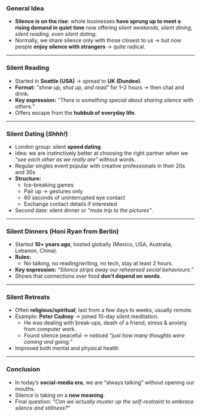 ### General Idea

- **Silence is on the rise**: whole businesses **have sprung up to meet a rising demand in quiet time** now offering _silent weekends, silent dining, silent reading, even silent dating_.
- Normally, we share silence only with those closest to us → but now people **enjoy silence with strangers** → quite radical.

---

### Silent Reading

- Started in **Seattle (USA)** → spread to **UK (Dundee)**.
- **Format:** _"show up, shut up, and read"_ for 1–2 hours → then chat and drink.
- **Key expression:** _“There is something special about sharing silence with others.”_
- Offers escape from the **hubbub of everyday life**.

---

### Silent Dating (_Shhh!_)

- London group: silent **speed dating**.
- Idea: we are instinctively better at choosing the right partner when we _"see each other as we really are"_ without words.
- Regular singles event popular with creative professionals in their 20s and 30s
- **Structure:**
    - Ice-breaking games
    - Pair up → gestures only
    - 60 seconds of uninterrupted eye contact
    - Exchange contact details if interested
- Second date: silent dinner or _"mute trip to the pictures"_.

---

### Silent Dinners (Honi Ryan from Berlin)

- Started **10+ years ago**, hosted globally (Mexico, USA, Australia, Lebanon, China).
- **Rules:**
    - No talking, no reading/writing, no tech, stay at least 2 hours.
- **Key expression:** _“Silence strips away our rehearsed social behaviours.”_
- Shows that connections over food **don’t depend on words**.

---

### Silent Retreats

- Often **religious/spiritual**; last from a few days to weeks, usually remote.
- Example: **Peter Cadney** → joined 10-day silent meditation.
    - He was dealing with break-ups, death of a friend, stress & anxiety from computer work.
    - Found silence peaceful → noticed _“just how many thoughts were coming and going.”_
- Improved both mental and physical health

---

### Conclusion

- In today’s **social-media era**, we are “always talking” without opening our mouths.
- Silence is taking on a **new meaning**.
- Final question: _“Can we actually muster up the self-restraint to embrace silence and stillness?”_